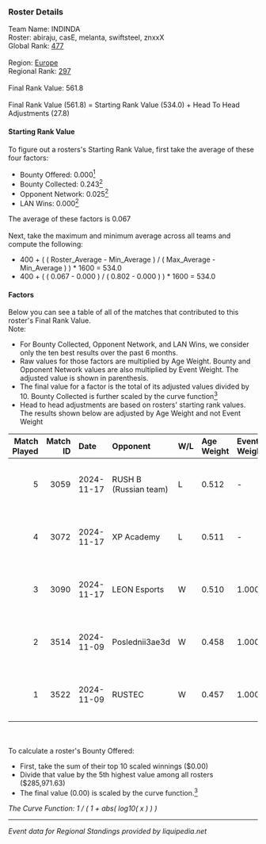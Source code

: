 ### Roster Details<br />
Team Name: INDINDA<br />
Roster: abiraju, casE, melanta, swiftsteel, znxxX<br />
Global Rank: [477](../../standings_global_2025_02_28.md)<br />
<br />
Region: [Europe]( ../../standings_europe_2025_02_28.md)<br />
Regional Rank: [297]( ../../standings_europe_2025_02_28.md)<br />
<br />
Final Rank Value:  561.8<br />
<br />
Final Rank Value (561.8) = Starting Rank Value (534.0) + Head To Head Adjustments (27.8)<br />

#### Starting Rank Value<br />
To figure out a rosters's Starting Rank Value, first take the average of these four factors:<br />
- Bounty Offered: 0.000[<sup>1</sup>](#table2)
- Bounty Collected: 0.243[<sup>2</sup>](#table1)
- Opponent Network: 0.025[<sup>2</sup>](#table1)
- LAN Wins: 0.000[<sup>2</sup>](#table1)

The average of these factors is 0.067<br />
<br />
Next, take the maximum and minimum average across all teams and compute the following:<br />
- 400 + ( ( Roster_Average - Min_Average ) / ( Max_Average - Min_Average ) ) * 1600 = 534.0
- 400 + ( ( 0.067 - 0.000 ) / ( 0.802 - 0.000 ) ) * 1600 = 534.0


#### Factors<br />
Below you can see a table of all of the matches that contributed to this roster's Final Rank Value.<br />
Note:<br />

- For Bounty Collected, Opponent Network, and LAN Wins, we consider only the ten best results over the past 6 months.
- Raw values for those factors are multiplied by Age Weight. Bounty and Opponent Network values are also multiplied by Event Weight. The adjusted value is shown in parenthesis.
- The final value for a factor is the total of its adjusted values divided by 10. Bounty Collected is further scaled by the curve function[<sup>3</sup>](#curveFunction)
- Head to head adjustments are based on rosters' starting rank values. The results shown below are adjusted by Age Weight and not Event Weight
<span id="table1"></span><br />


| Match Played | Match ID | Date       | Opponent              | W/L | Age Weight | Event Weight | Bounty Collected | Opponent Network | LAN Wins  | H2H Adj. | Roster                                    |
| -: | -: | :- | :- | :- | :- | :- | :- | :- | :- | -: | :- |
|            5 |     3059 | 2024-11-17 | RUSH B (Russian team) | L   | 0.512      | -            | -                | -                | -         |    -0.46 | abiraju, casE, melanta, swiftsteel, znxxX |
|            4 |     3072 | 2024-11-17 | XP Academy            | L   | 0.511      | -            | -                | -                | -         |    -5.79 | abiraju, casE, melanta, swiftsteel, znxxX |
|            3 |     3090 | 2024-11-17 | LEON Esports          | W   | 0.510      | 1.000        | 0.012 (0.006)    | 0.297 (0.151)    | 0 (0.000) |    14.02 | abiraju, casE, melanta, swiftsteel, znxxX |
|            2 |     3514 | 2024-11-09 | Poslednii3ae3d        | W   | 0.458      | 1.000        | 0.001 (0.000)    | 0.111 (0.051)    | 0 (0.000) |     9.21 | abiraju, casE, melanta, swiftsteel, znxxX |
|            1 |     3522 | 2024-11-09 | RUSTEC                | W   | 0.457      | 1.000        | 0.002 (0.001)    | 0.109 (0.050)    | 0 (0.000) |    10.79 | abiraju, casE, melanta, swiftsteel, znxxX |

<br />
<span id="table2"></span><br />
To calculate a roster's Bounty Offered:<br />

- First, take the sum of their top 10 scaled winnings ($0.00)
- Divide that value by the 5th highest value among all rosters ($285,971.63)
- The final value (0.00) is scaled by the curve function.[<sup>3</sup>](#curveFunction)

<span id="curveFunction"></span>_The Curve Function: 1 / ( 1 + abs( log10( x ) ) )_<br />

---
_Event data for Regional Standings provided by liquipedia.net_<br />

